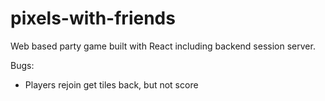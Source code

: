 # pixels-with-friends

Web based party game built with React including backend session server.

Bugs:

- Players rejoin get tiles back, but not score
